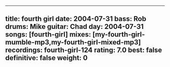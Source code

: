 
---
title: fourth girl
date: 2004-07-31
bass:	Rob
drums:	Mike
guitar:	Chad
day: 2004-07-31
songs: [fourth-girl]
mixes: [my-fourth-girl-mumble-mp3,my-fourth-girl-mixed-mp3]
recordings: fourth-girl-124
rating: 7.0
best: false
definitive: false
weight: 0
---
